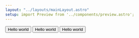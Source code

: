 ```yaml
---
layout: "../layouts/mainLayout.astro"
setup: import Preview from '../components/preview.astro';
---
```


<Preview>
    <button class="button is-small"><span class="text">Hello world</span></button>
    <button class="button"><span class="text">Hello world</span></button>
    <button class="button is-big"><span class="text">Hello world</span></button>
</Preview>
